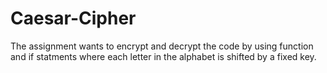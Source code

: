 # Caesar-Cipher
The assignment wants to encrypt and decrypt the code by using function and if statments where each letter in the alphabet is shifted by a fixed key. 